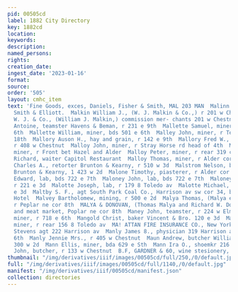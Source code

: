 ```yaml
---
pid: 00505cd
label: 1882 City Directory
key: 1882cd
location: 
keywords: 
description: 
named_persons: 
rights: 
creation_date: 
ingest_date: '2023-01-16'
format: 
source: 
order: '505'
layout: cmhc_item
text: 'Fine Goods, exces, Daniels, Fisher & Smith, MAL 203 MAN  Malinn Thomas, cook
  Smith & Elliott.  Malkin William J., (W. J. Malkin & Co.,) r 201 w Chestaut  Malkin
  W. J. & Co., (William J. Malkin,) commission mer- chants 201 w Chestnut  Mallette
  Antoine, teamster Havens & Beman, r 231 e 9th  Mallette Samuel, miner, bds 50] e
  6th  Mallette William, miner, bds 501 e 6th  Malley John, miner, r Ten Mile rd nr
  18th  Mallory Auson H., hay and grain, r 142 e 9th  Mallory Fred W., clk J. W. Hall,
  r 408 w Chestnut  Malloy John, miner, r Stray Horse rd head of 4th  Malloy Matthew,
  miner, r Front bet Hazel and Alder  Malloy Peter, miner, r rear 319 ¢ 4th  Malloy
  Richard, waiter Capitol Restaurant  Malloy Thomas, miner, r Alder cor Elm  Malmstrom
  Charles A., retorter Brunton & Kearny, r 510 w 3d  Malstrom Nelson, battery tender
  Brunton & Kearny, 1 423 w 2d  Malone Timothy, piasterer, r Alder cor Elm  Maloney
  Edward, lab, bds 722 e 7th  Maloney John, lab, bds 722 e 7th  Maloney John, miner,
  r 221 e 3d  Malotte Joseph, lab, r 179 8 Toledo av  Malotte Michael, saloon 308
  e 3d  Maltby S. F., agt South Park Coal Co., Harrison av sw cor 34, bds Clarendon
  Hotel  Malvey Bartholomew, mining, r 500 e 2d  Malya Thomas, (Malya é Donovan,)
  r Peplar ne cor 8th  MALYA & DONOVAN, (Thomas Malya and Richard W. Dono- van.) grocers
  and meat market, Poplar ne cor 8th  Maney John, teamster, r 224 w Elm  Mangan Timothy,
  miner, r 718 e 6th  Mangold Christ, baker Vincent & Bro. 120 e 3d  Mangold Otto,
  miner, r rear 156 8 Toledo av  MA! ATTAN FIRE INSURANCE CO., New York, Walter D.
  Stevens agt 222 Harrison av  Manly James 8., physician 319 Harrison av, r 208 e
  6th  Manly Jennie Mrs., r 405 w Chestnut  Maun Andrew, butcher William Dyke, bda
  300 w 2d  Mann Ellis, miner, bda 629 e Sth  Mann Ira O., shoemkr 216 e 3d  Mann
  John, butcher, r 133 w Chestnut  B.F, GARDNER & 60, wine stesionery, Picture Framer.          '
thumbnail: "/img/derivatives/iiif/images/00505cd/full/250,/0/default.jpg"
full: "/img/derivatives/iiif/images/00505cd/full/1140,/0/default.jpg"
manifest: "/img/derivatives/iiif/00505cd/manifest.json"
collection: directories
---
```

